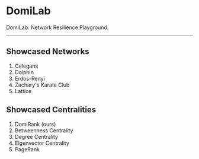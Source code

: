 # DomiLab
 DomiLab: Network Resilience Playground.

- - - -
## Showcased Networks
1. Celegans
2. Dolphin
3. Erdos-Renyi
4. Zachary's Karate Club
5. Lattice

## Showcased Centralities
1. DomiRank (ours)
2. Betweenness Centrality
3. Degree Centrality
4. Eigenvector Centrality
5. PageRank

